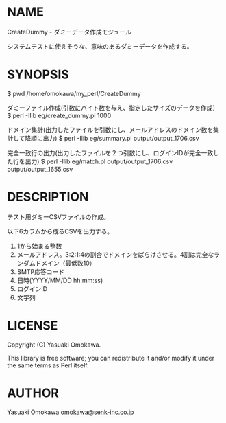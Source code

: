 # NAME

CreateDummy - ダミーデータ作成モジュール

システムテストに使えそうな、意味のあるダミーデータを作成する。

# SYNOPSIS

$ pwd
/home/omokawa/my_perl/CreateDummy

ダミーファイル作成(引数にバイト数を与え、指定したサイズのデータを作成）
$ perl -Ilib eg/create_dummy.pl 1000

ドメイン集計(出力したファイルを引数にし、メールアドレスのドメイン数を集計して降順に出力)
$ perl -Ilib eg/summary.pl output/output_1706.csv

完全一致行の出力(出力したファイルを２つ引数にし、ログインIDが完全一致した行を出力)
$ perl -Ilib eg/match.pl output/output_1706.csv output/output_1655.csv

# DESCRIPTION

テスト用ダミーCSVファイルの作成。

以下6カラムから成るCSVを出力する。

1. 1から始まる整数
2. メールアドレス。3:2:1:4の割合でドメインをばらけさせる。4割は完全なランダムドメイン（最低数10）
3. SMTP応答コード
4. 日時(YYYY/MM/DD hh:mm:ss)
5. ログインID
6. 文字列

# LICENSE

Copyright (C) Yasuaki Omokawa.

This library is free software; you can redistribute it and/or modify
it under the same terms as Perl itself.

# AUTHOR

Yasuaki Omokawa <omokawa@senk-inc.co.jp>
